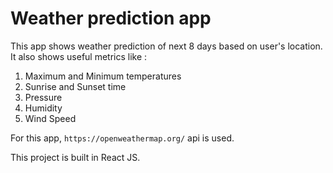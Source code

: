 # Weather prediction app

This app shows weather prediction of next 8 days based on user's location. It also shows useful metrics like :

1) Maximum and Minimum temperatures
2) Sunrise and Sunset time
3) Pressure 
4) Humidity
5) Wind Speed 

For this app, `https://openweathermap.org/` api is used. 

This project is built in React JS.